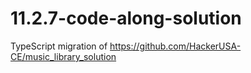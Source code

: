 # 11.2.7-code-along-solution

TypeScript migration of https://github.com/HackerUSA-CE/music_library_solution
